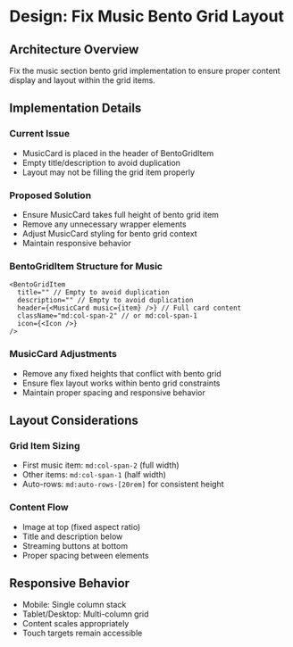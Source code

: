 # Design: Fix Music Bento Grid Layout

## Architecture Overview
Fix the music section bento grid implementation to ensure proper content display and layout within the grid items.

## Implementation Details

### Current Issue
- MusicCard is placed in the header of BentoGridItem
- Empty title/description to avoid duplication
- Layout may not be filling the grid item properly

### Proposed Solution
- Ensure MusicCard takes full height of bento grid item
- Remove any unnecessary wrapper elements
- Adjust MusicCard styling for bento grid context
- Maintain responsive behavior

### BentoGridItem Structure for Music
```tsx
<BentoGridItem
  title="" // Empty to avoid duplication
  description="" // Empty to avoid duplication
  header={<MusicCard music={item} />} // Full card content
  className="md:col-span-2" // or md:col-span-1
  icon={<Icon />}
/>
```

### MusicCard Adjustments
- Remove any fixed heights that conflict with bento grid
- Ensure flex layout works within bento grid constraints
- Maintain proper spacing and responsive behavior

## Layout Considerations

### Grid Item Sizing
- First music item: `md:col-span-2` (full width)
- Other items: `md:col-span-1` (half width)
- Auto-rows: `md:auto-rows-[20rem]` for consistent height

### Content Flow
- Image at top (fixed aspect ratio)
- Title and description below
- Streaming buttons at bottom
- Proper spacing between elements

## Responsive Behavior
- Mobile: Single column stack
- Tablet/Desktop: Multi-column grid
- Content scales appropriately
- Touch targets remain accessible
